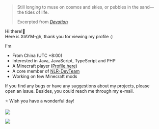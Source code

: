 > Still longing to muse on cosmos and skies,
or pebbles in the sand—the tides of life.
> 
> Excerpted from *[Devotion](https://music.youtube.com/watch?v=sSQKl7rBTWQ&list=RDAMVMsSQKl7rBTWQ)*

Hi there!👏    
Here is XIAYM-gh, thank you for viewing my profile :)

I'm
 - From China (UTC +8:00)
 - Interested in Java, JavaScript, TypeScript and PHP
 - A Minecraft player ([Profile here](https://namemc.com/profile/MinecraftXIAYM.1))
 - A core member of [NLR-DevTeam](https://github.com/NLR-DevTeam)
 - Working on few Minecraft mods

If you find any bugs or have any suggestions about my projects, please open an issue. Besides, you could reach me through my e-mail.

⭐ Wish you have a wonderful day!

![](https://github-readme-stats.vercel.app/api?username=XIAYM-gh&show_icons=true)

![](https://github-readme-stats.vercel.app/api/top-langs/?username=XIAYM-gh&layout=compact)
